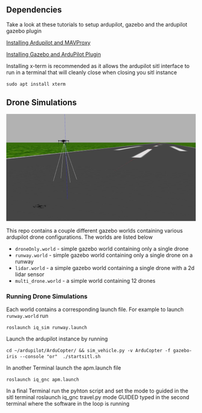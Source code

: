 
## Dependencies 

Take a look at these tutorials to setup ardupilot, gazebo and the ardupilot gazebo plugin 

[Installing Ardupilot and MAVProxy](https://github.com/AdilEddarif/AutonomousDeliveryDrone-SIMULATOR/blob/main/docs/Installing_Ardupilot_20_04.md)

[Installing Gazebo and ArduPilot Plugin](https://github.com/AdilEddarif/AutonomousDeliveryDrone-SIMULATOR/blob/main/docs/installing_gazebo_arduplugin.md)

Installing x-term is recommended as it allows the ardupilot sitl interface to run in a terminal that will cleanly close when closing you sitl instance
```
sudo apt install xterm
```

## Drone Simulations 

![runway world](docs/imgs/runway.jpg)

This repo contains a couple different gazebo worlds containing various ardupilot drone configurations. The worlds are listed below

- `droneOnly.world` - simple gazebo world containing only a single drone
- `runway.world` - simple gazebo world containing only a single drone on a runway
- `lidar.world` - a simple gazebo world containing a single drone with a 2d lidar sensor
- `multi_drone.world` - a simple world containing 12 drones  

### Running Drone Simulations 

Each world contains a corresponding launch file. For example to launch `runway.world` run
```
roslaunch iq_sim runway.launch
``` 
Launch the ardupilot instance by running 
```
cd ~/ardupilot/ArduCopter/ && sim_vehicle.py -v ArduCopter -f gazebo-iris --console "or"  ./startsitl.sh
``` 
In another Terminal launch the apm.launch file 
```
roslaunch iq_gnc apm.launch
``` 
In a final Terminal run the pyhton script and set the mode to guided in the sitl terminal
roslaunch iq_gnc travel.py
mode GUIDED typed in the second terminal where the software in the loop is running



